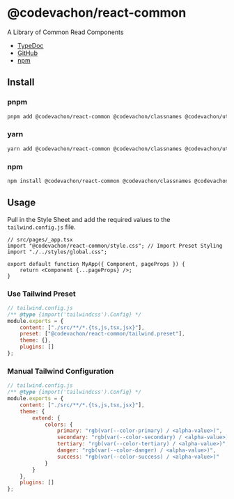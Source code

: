 # @codevachon/react-common

A Library of Common Read Components

-   [TypeDoc](https://codevachon.github.io/react-common/)
-   [GitHub](https://github.com/CodeVachon/react-common)
-   [npm](https://www.npmjs.com/package/@codevachon/react-common)

## Install

### pnpm

```sh
pnpm add @codevachon/react-common @codevachon/classnames @codevachon/utilities
```

### yarn

```sh
yarn add @codevachon/react-common @codevachon/classnames @codevachon/utilities
```

### npm

```sh
npm install @codevachon/react-common @codevachon/classnames @codevachon/utilities
```

## Usage

Pull in the Style Sheet and add the required values to the `tailwind.config.js` file.

```tsx
// src/pages/_app.tsx
import "@codevachon/react-common/style.css"; // Import Preset Styling
import "./../styles/global.css";

export default function MyApp({ Component, pageProps }) {
    return <Component {...pageProps} />;
}
```

### Use Tailwind Preset

```js
// tailwind.config.js
/** @type {import('tailwindcss').Config} */
module.exports = {
    content: ["./src/**/*.{ts,js,tsx,jsx}"],
    preset: ["@codevachon/react-common/tailwind.preset"],
    theme: {},
    plugins: []
};
```

### Manual Tailwind Configuration

```js
// tailwind.config.js
/** @type {import('tailwindcss').Config} */
module.exports = {
    content: ["./src/**/*.{ts,js,tsx,jsx}"],
    theme: {
        extend: {
            colors: {
                primary: "rgb(var(--color-primary) / <alpha-value>)",
                secondary: "rgb(var(--color-secondary) / <alpha-value>)",
                tertiary: "rgb(var(--color-tertiary) / <alpha-value>)",
                danger: "rgb(var(--color-danger) / <alpha-value>)",
                success: "rgb(var(--color-success) / <alpha-value>)"
            }
        }
    },
    plugins: []
};
```
